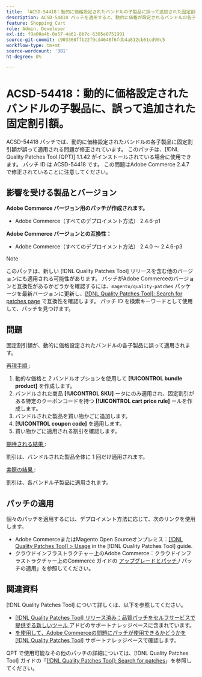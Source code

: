 ```yaml
---
title: 「ACSD-54418：動的に価格設定されたバンドルの子製品に誤って追加された固定割引額」
description: ACSD-54418 パッチを適用すると、動的に価格が設定されるバンドルの各子製品に固定割引額が誤って適用されるAdobe Commerceの問題を修正できます。
feature: Shopping Cart
role: Admin, Developer
exl-id: f9a00a4b-0a57-4a61-8b7c-6385e0751991
source-git-commit: c903360ffb22f9cd4648f6fdb4a812cb61cd90c5
workflow-type: tm+mt
source-wordcount: '381'
ht-degree: 0%

---
```


# ACSD-54418：動的に価格設定されたバンドルの子製品に、誤って追加された固定割引額。

ACSD-54418 パッチでは、動的に価格設定されたバンドルの各子製品に固定割引額が誤って適用される問題が修正されています。 このパッチは、[!DNL Quality Patches Tool (QPT)] 1.1.42 がインストールされている場合に使用できます。 パッチ ID は ACSD-54418 です。 この問題はAdobe Commerce 2.4.7 で修正されていることに注意してください。

## 影響を受ける製品とバージョン

**Adobe Commerce バージョン用のパッチが作成されます。**

* Adobe Commerce（すべてのデプロイメント方法） 2.4.6-p1

**Adobe Commerce バージョンとの互換性：**

* Adobe Commerce（すべてのデプロイメント方法） 2.4.0 ～ 2.4.6-p3

>[!NOTE]
>
>このパッチは、新しい [!DNL Quality Patches Tool] リリースを含む他のバージョンにも適用される可能性があります。 パッチがAdobe Commerceのバージョンと互換性があるかどうかを確認するには、`magento/quality-patches` パッケージを最新バージョンに更新し、[[!DNL Quality Patches Tool]: Search for patches page](https://experienceleague.adobe.com/tools/commerce-quality-patches/index.html) で互換性を確認します。 パッチ ID を検索キーワードとして使用して、パッチを見つけます。

## 問題

固定割引額が、動的に価格設定されたバンドルの各子製品に誤って適用されます。

<u> 再現手順 </u>:

1. 動的な価格と *2* バンドルオプションを使用して **[!UICONTROL bundle product]** を作成します。
1. バンドルされた商品 **[!UICONTROL SKU]** ータにのみ適用され、固定割引がある特定のクーポンコードを持つ **[!UICONTROL cart price rule]** ールを作成します。
1. バンドルされた製品を買い物かごに追加します。
1. **[!UICONTROL coupon code]** を適用します。
1. 買い物かごに適用される割引を確認します。

<u> 期待される結果 </u>:

割引は、バンドルされた製品全体に 1 回だけ適用されます。

<u> 実際の結果 </u>:

割引は、各バンドル子製品に適用されます。

## パッチの適用

個々のパッチを適用するには、デプロイメント方法に応じて、次のリンクを使用します。

* Adobe CommerceまたはMagento Open Sourceオンプレミス：[[!DNL Quality Patches Tool] > Usage](https://experienceleague.adobe.com/docs/commerce-operations/tools/quality-patches-tool/usage.html) in the [!DNL Quality Patches Tool] guide.
* クラウドインフラストラクチャー上のAdobe Commerce：クラウドインフラストラクチャー上のCommerce ガイドの [ アップグレードとパッチ ](https://experienceleague.adobe.com/docs/commerce-cloud-service/user-guide/develop/upgrade/apply-patches.html)/ パッチの適用」を参照してください。

## 関連資料

[!DNL Quality Patches Tool] について詳しくは、以下を参照してください。

* [[!DNL Quality Patches Tool]  リリース済み：品質パッチをセルフサービスで提供する新しいツール ](/help/announcements/adobe-commerce-announcements/magento-quality-patches-released-new-tool-to-self-serve-quality-patches.md) アドビのサポートナレッジベースに含まれています。
* [ を使用して、Adobe Commerceの問題にパッチが使用できるかどうかを  [!DNL Quality Patches Tool]](/help/support-tools/patches-available-in-qpt-tool/check-patch-for-magento-issue-with-magento-quality-patches.md) サポートナレッジベースで確認します。

QPT で使用可能なその他のパッチの詳細については、[!DNL Quality Patches Tool] ガイドの「[[!DNL Quality Patches Tool]: Search for patches](https://experienceleague.adobe.com/tools/commerce-quality-patches/index.html)」を参照してください。
